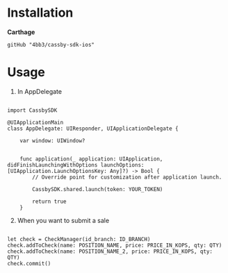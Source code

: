 <h1>Installation</h1>

<b>Carthage</b>
```
gitHub "4bb3/cassby-sdk-ios"
```
<h1>Usage</h1>

1. In AppDelegate

```

import CassbySDK

@UIApplicationMain
class AppDelegate: UIResponder, UIApplicationDelegate {

    var window: UIWindow?


    func application(_ application: UIApplication, didFinishLaunchingWithOptions launchOptions: [UIApplication.LaunchOptionsKey: Any]?) -> Bool {
        // Override point for customization after application launch.
        
        CassbySDK.shared.launch(token: YOUR_TOKEN)
        
        return true
    }

```

2. When you want to submit a sale

```

let check = CheckManager(id_branch: ID_BRANCH)
check.addToCheck(name: POSITION_NAME, price: PRICE_IN_KOPS, qty: QTY)
check.addToCheck(name: POSITION_NAME_2, price: PRICE_IN_KOPS, qty: QTY)
check.commit()

```
